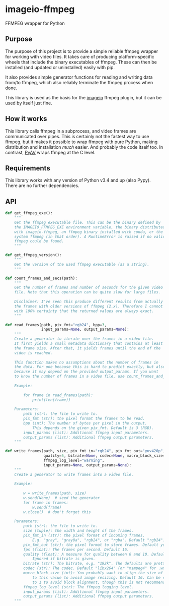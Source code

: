 # imageio-ffmpeg
FFMPEG wrapper for Python


## Purpose

The purpose of this project is to provide a simple reliable ffmpeg
wrapper for working with video files. It takes care of producing
platform-specific wheels that include the binary executables of ffmpeg.
These can then be installed (and updated or uninstalled) easily with pip.

It also provides simple generator functions for reading and writing data
from/to ffmpeg, which also reliably terminate the ffmpeg process when done.

This library is used as the basis for the
[imageio](https://github.com/imageio/imageio) ffmpeg plugin, but it can
be used by itself just fine.


## How it works

This library calls ffmpeg in a subprocess, and video frames are
communicated over pipes. This is certainly not the fastest way to
use ffmpeg, but it makes it possible to wrap ffmpeg with pure Python,
making distribution and installation *much* easier. And probably
the code itself too. In contrast, [PyAV](https://github.com/mikeboers/PyAV)
wraps ffmpeg at the C level.


## Requirements

This library works with any version of Python v3.4 and up (also Pypy). There
are no further dependencies.


## API

```py
def get_ffmpeg_exe():
    """
    Get the ffmpeg executable file. This can be the binary defined by 
    the IMAGEIO_FFMPEG_EXE environment variable, the binary distributed
    with imageio-ffmpeg, an ffmpeg binary installed with conda, or the
    system ffmpeg (in that order). A RuntimeError is raised if no valid
    ffmpeg could be found.
    """
```



```py
def get_ffmpeg_version():
    """
    Get the version of the used ffmpeg executable (as a string).
    """
```



```py
def count_frames_and_secs(path):
    """
    Get the number of frames and number of seconds for the given video
    file. Note that this operation can be quite slow for large files.
    
    Disclaimer: I've seen this produce different results from actually reading
    the frames with older versions of ffmpeg (2.x). Therefore I cannot say
    with 100% certainty that the returned values are always exact.
    """
```



```py
def read_frames(path, pix_fmt="rgb24", bpp=3,
                input_params=None, output_params=None):
    """
    Create a generator to iterate over the frames in a video file.
    It first yields a small metadata dictionary that contains at least
    the frame size. After that, it yields frames until the end of the
    video is reached.
    
    This function makes no assumptions about the number of frames in
    the data. For one because this is hard to predict exactly, but also
    because it may depend on the provided output_params. If you want
    to know the number of frames in a video file, use count_frames_and_secs().
    
    Example:
    
        for frame in read_frames(path):
            print(len(frame))
    
    Parameters:
        path (str): the file to write to.
        pix_fmt (str): the pixel format the frames to be read.
        bpp (int): The number of bytes per pixel in the output.
            This depends on the given pix_fmt. Default is 3 (RGB).
        input_params (list): Additional ffmpeg input parameters.
        output_params (list): Additional ffmpeg output parameters.
    """
```



```py
def write_frames(path, size, pix_fmt_in="rgb24", pix_fmt_out="yuv420p", fps=16,
                 quality=5, bitrate=None, codec=None, macro_block_size=16,
                 ffmpeg_log_level="warning",
                 input_params=None, output_params=None):
    """
    Create a generator to write frames into a video file.
    
    Example:
    
        w = write_frames(path, size)
        w.send(None)  # seed the generator
        for frame in frames:
            w.send(frame)
        w.close()  # don't forget this
    
    Parameters:
        path (str): the file to write to.
        size (tuple): the width and height of the frames.
        pix_fmt_in (str): the pixel format of incoming frames.
            E.g. "gray", "gray8a", "rgb24", or "rgba". Default "rgb24".
        pix_fmt_out (str): the pixel format to store frames. Default yuv420p".
        fps (float): The frames per second. Default 16.
        quality (float): A measure for quality between 0 and 10. Default 5.
            Ignored if bitrate is given.
        bitrate (str): The bitrate, e.g. "192k". The defaults are pretty good.
        codec (str): The codec. Default "libx264" (or "msmpeg4" for .wmv).
        macro_block_size (int): You probably want to align the size of frames
            to this value to avoid image resizing. Default 16. Can be set
            to 1 to avoid block alignment, though this is not recommended.
        ffmpeg_log_level (str): The ffmpeg logging level.
        input_params (list): Additional ffmpeg input parameters.
        output_params (list): Additional ffmpeg output parameters.
    """
```
